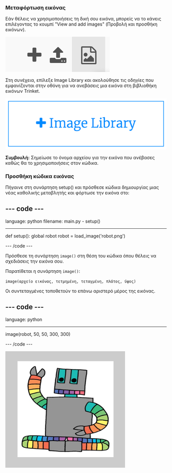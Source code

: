 ### Μεταφόρτωση εικόνας

Εάν θέλεις να χρησιμοποιήσεις τη δική σου εικόνα, μπορείς να το κάνεις επιλέγοντας το κουμπί "View and add images" (Προβολή και προσθήκη εικόνων).

![Ένα σύμβολο συν, ένα σύμβολο μεταφόρτωσης και ένα σύμβολο εικόνας. Το σύμβολο της εικόνας έχει επισημανθεί.](images/trinket_image.png)

Στη συνέχεια, επίλεξε Image Library και ακολούθησε τις οδηγίες που εμφανίζονται στην οθόνη για να ανεβάσεις μια εικόνα στη βιβλιοθήκη εικόνων Trinket.

![Ένα κουμπί με ένα συν και τις λέξεις "Image Library" πάνω του.](images/trinket_image_library.png)

**Συμβουλή:** Σημείωσε το όνομα αρχείου για την εικόνα που ανέβασες καθώς θα το χρησιμοποιήσεις στον κώδικα.

### Προσθήκη κώδικα εικόνας

Πήγαινε στη συνάρτηση setup() και πρόσθεσε κώδικα δημιουργίας μιας νέας καθολικής μεταβλητής και φόρτωσε την εικόνα στο:

--- code ---
---
language: python filename: main.py - setup()

---

def setup(): global robot robot = load_image('robot.png')

--- /code ---

Πρόσθεσε τη συνάρτηση `image()` στη θέση του κώδικα όπου θέλεις να σχεδιάσεις την εικόνα σου.

Παρατίθεται η συνάρτηση `image()`:

`image(αρχείο εικόνας, τετμημένη, τεταγμένη, πλάτος, ύψος)`

Οι συντεταγμένες τοποθετούν το επάνω αριστερό μέρος της εικόνας.

--- code ---
---
language: python

---

  image(robot, 50, 50, 300, 300)

--- /code ---

![Η περιοχή κώδικα και η περιοχή εξόδου με την εικόνα ρομπότ που εμφανίζεται.](images/inserted-robot.png)
